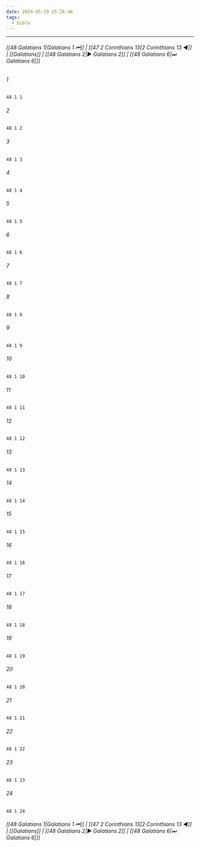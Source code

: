 ```yaml
---
date: 2024-05-29 15:26:46
tags:
  - bible
---
```

___

###### [[48 Galatians 1|Galatians 1 ⏮]] | [[47 2 Corinthians 13|2 Corinthians 13 ◀]] | [[Galatians]] | [[48 Galatians 2|▶ Galatians 2]] | [[48 Galatians 6|⏭ Galatians 6|]]

###### 1
``` verse
48 1 1 
```
###### 2
``` verse
48 1 2 
```
###### 3
``` verse
48 1 3 
```
###### 4
``` verse
48 1 4 
```
###### 5
``` verse
48 1 5 
```
###### 6
``` verse
48 1 6 
```
###### 7
``` verse
48 1 7 
```
###### 8
``` verse
48 1 8 
```
###### 9
``` verse
48 1 9 
```
###### 10
``` verse
48 1 10 
```
###### 11
``` verse
48 1 11 
```
###### 12
``` verse
48 1 12 
```
###### 13
``` verse
48 1 13 
```
###### 14
``` verse
48 1 14 
```
###### 15
``` verse
48 1 15 
```
###### 16
``` verse
48 1 16 
```
###### 17
``` verse
48 1 17 
```
###### 18
``` verse
48 1 18 
```
###### 19
``` verse
48 1 19 
```
###### 20
``` verse
48 1 20 
```
###### 21
``` verse
48 1 21 
```
###### 22
``` verse
48 1 22 
```
###### 23
``` verse
48 1 23 
```
###### 24
``` verse
48 1 24 
```

###### [[48 Galatians 1|Galatians 1 ⏮]] | [[47 2 Corinthians 13|2 Corinthians 13 ◀]] | [[Galatians]] | [[48 Galatians 2|▶ Galatians 2]] | [[48 Galatians 6|⏭ Galatians 6|]]

